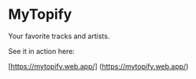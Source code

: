 # MyTopify

Your favorite tracks and artists.

See it in action here:

[https://mytopify.web.app/] (https://mytopify.web.app/)